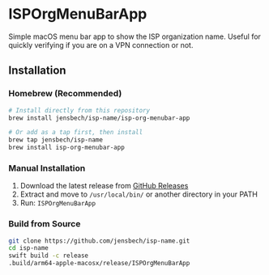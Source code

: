 # ISPOrgMenuBarApp

Simple macOS menu bar app to show the ISP organization name. Useful for quickly verifying if you are on a VPN connection or not.

## Installation

### Homebrew (Recommended)
```bash
# Install directly from this repository
brew install jensbech/isp-name/isp-org-menubar-app

# Or add as a tap first, then install
brew tap jensbech/isp-name
brew install isp-org-menubar-app
```

### Manual Installation
1. Download the latest release from [GitHub Releases](https://github.com/jensbech/isp-name/releases)
2. Extract and move to `/usr/local/bin/` or another directory in your PATH
3. Run: `ISPOrgMenuBarApp`

### Build from Source
```bash
git clone https://github.com/jensbech/isp-name.git
cd isp-name
swift build -c release
.build/arm64-apple-macosx/release/ISPOrgMenuBarApp
```
